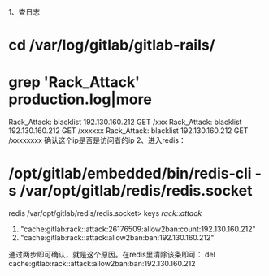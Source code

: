 
1、查日志
# cd /var/log/gitlab/gitlab-rails/
# grep 'Rack_Attack' production.log|more
Rack_Attack: blacklist 192.130.160.212 GET /xxx
Rack_Attack: blacklist 192.130.160.212 GET /xxxxxx
Rack_Attack: blacklist 192.130.160.212 GET /xxxxxxxx
确认这个ip是否是访问者的ip
2、进入redis：
# /opt/gitlab/embedded/bin/redis-cli -s /var/opt/gitlab/redis/redis.socket
redis /var/opt/gitlab/redis/redis.socket> keys *rack::attack*
1) "cache:gitlab:rack::attack:26176509:allow2ban:count:192.130.160.212"
2) "cache:gitlab:rack::attack:allow2ban:ban:192.130.160.212"

通过两步即可确认，就是这个原因。在redis里清除该条即可：
del cache:gitlab:rack::attack:allow2ban:ban:192.130.160.212

